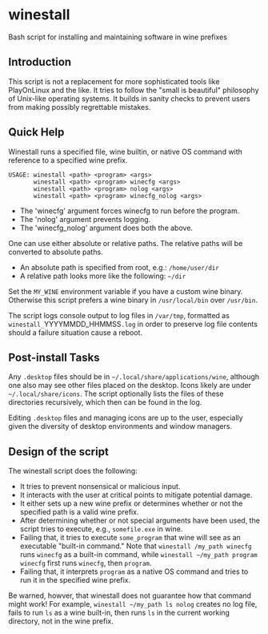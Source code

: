 # winestall
Bash script for installing and maintaining software in wine prefixes

## Introduction
This script is not a replacement for more sophisticated tools like PlayOnLinux and the like.
It tries to follow the "small is beautiful" philosophy of Unix-like operating systems.
It builds in sanity checks to prevent users from making possibly regrettable mistakes.

## Quick Help
Winestall runs a specified file, wine builtin, or native OS command
with reference to a specified wine prefix.

    USAGE: winestall <path> <program> <args>
           winestall <path> <program> winecfg <args>
           winestall <path> <program> nolog <args>
           winestall <path> <program> winecfg_nolog <args>

-   The 'winecfg' argument forces winecfg to run before the program.
-   The 'nolog' argument prevents logging.
-   The 'winecfg_nolog' argument does both the above.

One can use either absolute or relative paths.
The relative paths will be converted to absolute paths.

-   An absolute path is specified from root, e.g.: `/home/user/dir`
-   A relative path looks more like the following: `~/dir`

Set the `MY_WINE` environment variable if you have a custom
wine binary. Otherwise this script prefers a wine binary in
`/usr/local/bin` over `/usr/bin`.

The script logs console output to log files in `/var/tmp`, formatted as
`winestall_`YYYYMMDD_HHMMSS`.log` in order to preserve log file contents
should a failure situation cause a reboot.

## Post-install Tasks
Any `.desktop` files should be in `~/.local/share/applications/wine`, although
one also may see other files placed on the desktop.
Icons likely are under `~/.local/share/icons`. The script optionally lists
the files of these directories recursively, which then can be found in the log.

Editing `.desktop` files and managing icons are up to the user, especially given the diversity
of desktop environments and window managers.

## Design of the script
The winestall script does the following:

-   It tries to prevent nonsensical or malicious input.
-   It interacts with the user at critical points to mitigate potential damage.
-   It either sets up a new wine prefix or determines whether or not the
    specified path is a valid wine prefix.
-   After determining whether or not special arguments have been used, the script tries to
    execute, e.g., `somefile.exe` in wine.
-   Failing that, it tries to execute `some_program` that wine will see as an executable
    "built-in command." Note that `winestall /my_path winecfg` runs `winecfg` as a built-in
    command, while `winestall ~/my_path program winecfg` first runs `winecfg`, then `program`.
-   Failing that, it interprets `program` as a native OS command and tries to run it in the
    specified wine prefix.

Be warned, howver, that winestall does not guarantee how that command might work! For example,
`winestall ~/my_path ls nolog` creates no log file, fails to run `ls` as a wine built-in,
then runs `ls` in the current working directory, not in the wine prefix.
